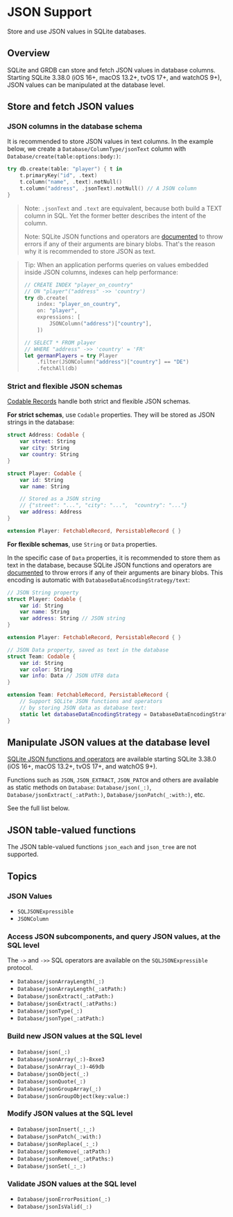 # JSON Support

Store and use JSON values in SQLite databases.

## Overview

SQLite and GRDB can store and fetch JSON values in database columns. Starting SQLite 3.38.0 (iOS 16+, macOS 13.2+, tvOS 17+, and watchOS 9+), JSON values can be manipulated at the database level.

## Store and fetch JSON values

### JSON columns in the database schema

It is recommended to store JSON values in text columns. In the example below, we create a ``Database/ColumnType/jsonText`` column with ``Database/create(table:options:body:)``:

```swift
try db.create(table: "player") { t in
    t.primaryKey("id", .text)
    t.column("name", .text).notNull()
    t.column("address", .jsonText).notNull() // A JSON column
}
```

> Note: `.jsonText` and `.text` are equivalent, because both build a TEXT column in SQL. Yet the former better describes the intent of the column.
>
> Note: SQLite JSON functions and operators are [documented](https://www.sqlite.org/json1.html#interface_overview) to throw errors if any of their arguments are binary blobs. That's the reason why it is recommended to store JSON as text.

> Tip: When an application performs queries on values embedded inside JSON columns, indexes can help performance:
>
> ```swift
> // CREATE INDEX "player_on_country" 
> // ON "player"("address" ->> 'country')
> try db.create(
>     index: "player_on_country",
>     on: "player",
>     expressions: [
>         JSONColumn("address")["country"],
>     ])
>
> // SELECT * FROM player
> // WHERE "address" ->> 'country' = 'FR'
> let germanPlayers = try Player
>     .filter(JSONColumn("address")["country"] == "DE")
>     .fetchAll(db)
> ```

### Strict and flexible JSON schemas

[Codable Records](https://github.com/groue/GRDB.swift/blob/master/README.md#codable-records) handle both strict and flexible JSON schemas.

**For strict schemas**, use `Codable` properties. They will be stored as JSON strings in the database:

```swift
struct Address: Codable {
    var street: String
    var city: String
    var country: String
}

struct Player: Codable {
    var id: String
    var name: String

    // Stored as a JSON string
    // {"street": "...", "city": "...",  "country": "..."} 
    var address: Address
}

extension Player: FetchableRecord, PersistableRecord { }
```

**For flexible schemas**, use `String` or `Data` properties.

In the specific case of `Data` properties, it is recommended to store them as text in the database, because SQLite JSON functions and operators are [documented](https://www.sqlite.org/json1.html#interface_overview) to throw errors if any of their arguments are binary blobs. This encoding is automatic with ``DatabaseDataEncodingStrategy/text``:

```swift
// JSON String property
struct Player: Codable {
    var id: String
    var name: String
    var address: String // JSON string
}

extension Player: FetchableRecord, PersistableRecord { }

// JSON Data property, saved as text in the database
struct Team: Codable {
    var id: String
    var color: String
    var info: Data // JSON UTF8 data
}

extension Team: FetchableRecord, PersistableRecord {
    // Support SQLite JSON functions and operators
    // by storing JSON data as database text:
    static let databaseDataEncodingStrategy = DatabaseDataEncodingStrategy.text
}
```

## Manipulate JSON values at the database level

[SQLite JSON functions and operators](https://www.sqlite.org/json1.html) are available starting SQLite 3.38.0 (iOS 16+, macOS 13.2+, tvOS 17+, and watchOS 9+).

Functions such as `JSON`, `JSON_EXTRACT`, `JSON_PATCH` and others are available as static methods on `Database`: ``Database/json(_:)``, ``Database/jsonExtract(_:atPath:)``, ``Database/jsonPatch(_:with:)``, etc.

See the full list below.

## JSON table-valued functions

The JSON table-valued functions `json_each` and `json_tree` are not supported.

## Topics

### JSON Values

- ``SQLJSONExpressible``
- ``JSONColumn``

### Access JSON subcomponents, and query JSON values, at the SQL level

The `->` and `->>` SQL operators are available on the ``SQLJSONExpressible`` protocol.

- ``Database/jsonArrayLength(_:)``
- ``Database/jsonArrayLength(_:atPath:)``
- ``Database/jsonExtract(_:atPath:)``
- ``Database/jsonExtract(_:atPaths:)``
- ``Database/jsonType(_:)``
- ``Database/jsonType(_:atPath:)``

### Build new JSON values at the SQL level

- ``Database/json(_:)``
- ``Database/jsonArray(_:)-8xxe3``
- ``Database/jsonArray(_:)-469db``
- ``Database/jsonObject(_:)``
- ``Database/jsonQuote(_:)``
- ``Database/jsonGroupArray(_:)``
- ``Database/jsonGroupObject(key:value:)``

### Modify JSON values at the SQL level

- ``Database/jsonInsert(_:_:)``
- ``Database/jsonPatch(_:with:)``
- ``Database/jsonReplace(_:_:)``
- ``Database/jsonRemove(_:atPath:)``
- ``Database/jsonRemove(_:atPaths:)``
- ``Database/jsonSet(_:_:)``

### Validate JSON values at the SQL level

- ``Database/jsonErrorPosition(_:)``
- ``Database/jsonIsValid(_:)``
